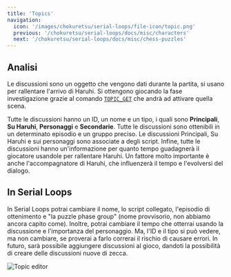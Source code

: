 ```yaml
---
title: 'Topics'
navigation:
  icon: '/images/chokuretsu/serial-loops/file-icon/topic.png'
  previous: '/chokuretsu/serial-loops/docs/misc/characters'
  next: '/chokuretsu/serial-loops/docs/misc/chess-puzzles'
---
```


## Analisi
Le discussioni sono un oggetto che vengono dati durante la partita, si usano per rallentare l'arrivo di Haruhi.
Si ottengono giocando la fase investigazione grazie al comando [`TOPIC_GET`](../scripts/commands#topic_get)
che andrà ad attivare quella scena.

Tutte le discussioni hanno un ID, un nome e un tipo, i quali sono **Principali**, **Su Haruhi**, **Personaggi** e **Secondarie**. Tutte le discussioni sono ottenibili in un determinato episodio e un gruppo preciso. Le discussioni Principali, Su Haruhi e sui personaggi sono associate a 
degli script.
Infine, tutte le discussioni hanno un'informazione per quanto tempo guadagnerà il giocatore usandole per rallentare Haruhi.
Un fattore molto importante è anche l'accompagnatore di Haruhi, che influenzerà il tempo e l'evolversi del dialogo.

## In Serial Loops
In Serial Loops potrai cambiare il nome, lo script collegato, l'episodio di ottenimento e "la puzzle phase group" (nome provvisorio, non abbiamo ancora capito come).
Inoltre, potrai cambiare il tempo che otterrai usando la discussione e l'importanza del personaggio. Ma, l'ID e il tipo si può vedere, ma non cambiare, 
se proverai a farlo correrai il rischio di causare errori.
In futuro, sarà possibile aggiungere discussioni al gioco, dandoti la possibilità di creare delle discussioni
nuove di zecca.

![Topic editor](/images/chokuretsu/serial-loops/topic-editing.png)